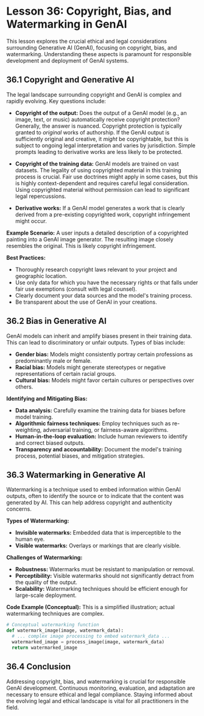 # Lesson 36: Copyright, Bias, and Watermarking in GenAI

This lesson explores the crucial ethical and legal considerations surrounding Generative AI (GenAI), focusing on copyright, bias, and watermarking. Understanding these aspects is paramount for responsible development and deployment of GenAI systems.

## 36.1 Copyright and Generative AI

The legal landscape surrounding copyright and GenAI is complex and rapidly evolving.  Key questions include:

* **Copyright of the output:**  Does the output of a GenAI model (e.g., an image, text, or music) automatically receive copyright protection?  Generally, the answer is nuanced.  Copyright protection is typically granted to *original* works of authorship.  If the GenAI output is sufficiently original and creative, it *might* be copyrightable, but this is subject to ongoing legal interpretation and varies by jurisdiction.  Simple prompts leading to derivative works are less likely to be protected.

* **Copyright of the training data:**  GenAI models are trained on vast datasets.  The legality of using copyrighted material in this training process is crucial.  Fair use doctrines might apply in some cases, but this is highly context-dependent and requires careful legal consideration.  Using copyrighted material without permission can lead to significant legal repercussions.

* **Derivative works:**  If a GenAI model generates a work that is clearly derived from a pre-existing copyrighted work, copyright infringement might occur.

**Example Scenario:** A user inputs a detailed description of a copyrighted painting into a GenAI image generator. The resulting image closely resembles the original.  This is likely copyright infringement.

**Best Practices:**

* Thoroughly research copyright laws relevant to your project and geographic location.
* Use only data for which you have the necessary rights or that falls under fair use exemptions (consult with legal counsel).
* Clearly document your data sources and the model's training process.
* Be transparent about the use of GenAI in your creations.


## 36.2 Bias in Generative AI

GenAI models can inherit and amplify biases present in their training data. This can lead to discriminatory or unfair outputs.  Types of bias include:

* **Gender bias:**  Models might consistently portray certain professions as predominantly male or female.
* **Racial bias:**  Models might generate stereotypes or negative representations of certain racial groups.
* **Cultural bias:**  Models might favor certain cultures or perspectives over others.

**Identifying and Mitigating Bias:**

* **Data analysis:**  Carefully examine the training data for biases before model training.
* **Algorithmic fairness techniques:**  Employ techniques such as re-weighting, adversarial training, or fairness-aware algorithms.
* **Human-in-the-loop evaluation:**  Include human reviewers to identify and correct biased outputs.
* **Transparency and accountability:**  Document the model's training process, potential biases, and mitigation strategies.


## 36.3 Watermarking in Generative AI

Watermarking is a technique used to embed information within GenAI outputs, often to identify the source or to indicate that the content was generated by AI. This can help address copyright and authenticity concerns.

**Types of Watermarking:**

* **Invisible watermarks:**  Embedded data that is imperceptible to the human eye.
* **Visible watermarks:**  Overlays or markings that are clearly visible.

**Challenges of Watermarking:**

* **Robustness:**  Watermarks must be resistant to manipulation or removal.
* **Perceptibility:**  Visible watermarks should not significantly detract from the quality of the output.
* **Scalability:**  Watermarking techniques should be efficient enough for large-scale deployment.


**Code Example (Conceptual):**  This is a simplified illustration; actual watermarking techniques are complex.

```python
# Conceptual watermarking function
def watermark_image(image, watermark_data):
  # ... complex image processing to embed watermark_data ...
  watermarked_image = process_image(image, watermark_data)
  return watermarked_image
```

## 36.4 Conclusion

Addressing copyright, bias, and watermarking is crucial for responsible GenAI development.  Continuous monitoring, evaluation, and adaptation are necessary to ensure ethical and legal compliance.  Staying informed about the evolving legal and ethical landscape is vital for all practitioners in the field.
